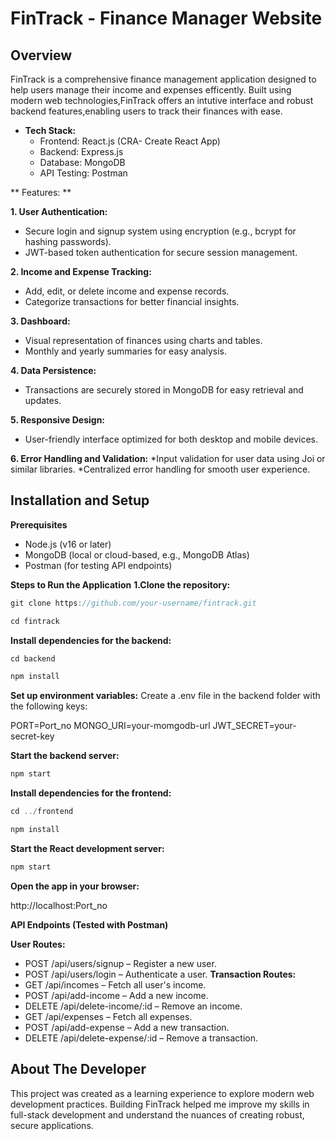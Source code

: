# FinTrack - Finance Manager Website

## Overview

FinTrack is a comprehensive finance management application designed to help users manage their income and expenses efficently. Built using modern web technologies,FinTrack offers an intutive interface and robust backend features,enabling users to track their finances with ease. 

- **Tech Stack:**
  * Frontend: React.js (CRA- Create React App)
  * Backend:  Express.js
  * Database: MongoDB
  * API Testing: Postman

** Features: **

**1. User Authentication:**
 * Secure login and signup system using encryption (e.g., bcrypt for hashing passwords).
  * JWT-based token authentication for secure session management.
    
 **2. Income and Expense Tracking:**
 * Add, edit, or delete income and expense records.
  * Categorize transactions for better financial insights.
    
**3. Dashboard:**
 * Visual representation of finances using charts and tables.
 * Monthly and yearly summaries for easy analysis.
   
 **4. Data Persistence:**
* Transactions are securely stored in MongoDB for easy retrieval and updates.
  
 **5. Responsive Design:**
 * User-friendly interface optimized for both desktop and mobile devices.
   
  **6. Error Handling and Validation:**
    *Input validation for user data using Joi or similar libraries.
    *Centralized error handling for smooth user experience.

 ## Installation and Setup
**Prerequisites**
* Node.js (v16 or later)
* MongoDB (local or cloud-based, e.g., MongoDB Atlas)
* Postman (for testing API endpoints)

**Steps to Run the Application**
**1.Clone the repository:**
```c
git clone https://github.com/your-username/fintrack.git
```
```c
cd fintrack
```
**Install dependencies for the backend:**
```c
cd backend
```
```c
npm install
```

**Set up environment variables:**
Create a .env file in the backend folder with the following keys:

PORT=Port_no
MONGO_URI=your-momgodb-url
JWT_SECRET=your-secret-key

**Start the backend server:**
```c
npm start
```
**Install dependencies for the frontend:**

```c
cd ../frontend
```
```c
npm install
```
**Start the React development server:**
```c
npm start
```
**Open the app in your browser:**


http://localhost:Port_no

**API Endpoints (Tested with Postman)**

**User Routes:**

- POST /api/users/signup – Register a new user.
- POST /api/users/login – Authenticate a user.
**Transaction Routes:**
- GET /api/incomes – Fetch all user's income.
- POST /api/add-income – Add a new income.
- DELETE /api/delete-income/:id – Remove an income.
- GET /api/expenses – Fetch all expenses.
- POST /api/add-expense – Add a new transaction.
- DELETE /api/delete-expense/:id – Remove a transaction.


## About The Developer 
This project was created as a learning experience to explore modern web development practices. Building FinTrack helped me improve my skills in full-stack development and understand the nuances of creating robust, secure applications.

